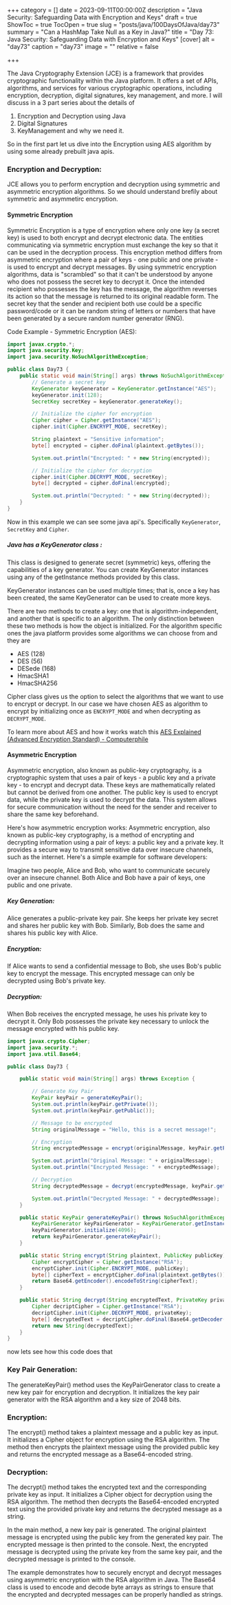 +++
category = []
date = 2023-09-11T00:00:00Z
description = "Java Security: Safeguarding Data with Encryption and Keys"
draft = true
ShowToc = true
TocOpen = true
slug = "posts/java/100DaysOfJava/day73"
summary = "Can a HashMap Take Null as a Key in Java?"
title = "Day 73: Java Security: Safeguarding Data with Encryption and Keys"
[cover]
alt = "day73"
caption = "day73"
image = ""
relative = false

+++

The Java Cryptography Extension (JCE) is a framework that provides cryptographic functionality within the Java platform. It offers a set of APIs, algorithms, and services for various cryptographic operations, including encryption, decryption, digital signatures, key management, and more. I will discuss in a 3 part series about the details of 

1. Encryption and Decryption using Java 
2. Digital Signatures
3. KeyManagement and why we need it.

So in the first part let us dive into the Encryption using AES algorithm by using some already prebuilt java apis.


### Encryption and Decryption:

JCE allows you to perform encryption and decryption using symmetric and asymmetric encryption algorithms. So we should understand brefily about symmetric and asymmetirc encryption.

#### Symmetric Encryption

Symmetric Encryption is a type of encryption where only one key (a secret key) is used to both encrypt and decrypt electronic data. The entities communicating via symmetric encryption must exchange the key so that it can be used in the decryption process. This encryption method differs from asymmetric encryption where a pair of keys - one public and one private - is used to encrypt and decrypt messages.
By using symmetric encryption algorithms, data is "scrambled" so that it can't be understood by anyone who does not possess the secret key to decrypt it. Once the intended recipient who possesses the key has the message, the algorithm reverses its action so that the message is returned to its original readable form. The secret key that the sender and recipient both use could be a specific password/code or it can be random string of letters or numbers that have been generated by a secure random number generator (RNG). 

Code Example - Symmetric Encryption (AES):

```java
import javax.crypto.*;
import java.security.Key;
import java.security.NoSuchAlgorithmException;

public class Day73 {
    public static void main(String[] args) throws NoSuchAlgorithmException, NoSuchPaddingException, InvalidKeyException, IllegalBlockSizeException, BadPaddingException {
        // Generate a secret key
        KeyGenerator keyGenerator = KeyGenerator.getInstance("AES");
        keyGenerator.init(128);
        SecretKey secretKey = keyGenerator.generateKey();

        // Initialize the cipher for encryption
        Cipher cipher = Cipher.getInstance("AES");
        cipher.init(Cipher.ENCRYPT_MODE, secretKey);

        String plaintext = "Sensitive information";
        byte[] encrypted = cipher.doFinal(plaintext.getBytes());

        System.out.println("Encrypted: " + new String(encrypted));

        // Initialize the cipher for decryption
        cipher.init(Cipher.DECRYPT_MODE, secretKey);
        byte[] decrypted = cipher.doFinal(encrypted);

        System.out.println("Decrypted: " + new String(decrypted));
    }
}
```

Now in this example we can see some java api's. Specifically `KeyGenerator`, `SecretKey` and `Cipher`. 

##### Java has a KeyGenerator class :

This class is designed to generate secret (symmetric) keys, offering the capabilities of a key generator. You can create KeyGenerator instances using any of the getInstance methods provided by this class.

KeyGenerator instances can be used multiple times; that is, once a key has been created, the same KeyGenerator can be used to create more keys.

There are two methods to create a key: one that is algorithm-independent, and another that is specific to an algorithm. The only distinction between these two methods is how the object is initialized. For the algorithm specific ones the java platform provides some algorithms we can choose from and they are

- AES (128)
- DES (56)
- DESede (168)
- HmacSHA1
- HmacSHA256

Cipher class gives us the option to select the algorithms that we want to use to encrypt or decrypt. In our case we have chosen AES as algorithm to encrypt by initializing once as `ENCRYPT_MODE` and when decrypting as `DECRYPT_MODE`.

To learn more about AES and how it works watch this [AES Explained (Advanced Encryption Standard)  - Computerphile](https://www.youtube.com/watch?v=O4xNJsjtN6E&t=2s)

#### Asymmetric Encryption 

Asymmetric encryption, also known as public-key cryptography, is a cryptographic system that uses a pair of keys - a public key and a private key - to encrypt and decrypt data. These keys are mathematically related but cannot be derived from one another. The public key is used to encrypt data, while the private key is used to decrypt the data. This system allows for secure communication without the need for the sender and receiver to share the same key beforehand.

Here's how asymmetric encryption works: Asymmetric encryption, also known as public-key cryptography, is a method of encrypting and decrypting information using a pair of keys: a public key and a private key. It provides a secure way to transmit sensitive data over insecure channels, such as the internet. Here's a simple example for software developers:

Imagine two people, Alice and Bob, who want to communicate securely over an insecure channel. Both Alice and Bob have a pair of keys, one public and one private.

##### Key Generation:  
Alice generates a public-private key pair. She keeps her private key secret and shares her public key with Bob. Similarly, Bob does the same and shares his public key with Alice.

##### Encryption: 
If Alice wants to send a confidential message to Bob, she uses Bob's public key to encrypt the message. This encrypted message can only be decrypted using Bob's private key.

##### Decryption: 
When Bob receives the encrypted message, he uses his private key to decrypt it. Only Bob possesses the private key necessary to unlock the message encrypted with his public key.

```java
import javax.crypto.Cipher;
import java.security.*;
import java.util.Base64;

public class Day73 {

    public static void main(String[] args) throws Exception {

        // Generate Key Pair
        KeyPair keyPair = generateKeyPair();
        System.out.println(keyPair.getPrivate());
        System.out.println(keyPair.getPublic());

        // Message to be encrypted
        String originalMessage = "Hello, this is a secret message!";

        // Encryption
        String encryptedMessage = encrypt(originalMessage, keyPair.getPublic());

        System.out.println("Original Message: " + originalMessage);
        System.out.println("Encrypted Message: " + encryptedMessage);

        // Decryption
        String decryptedMessage = decrypt(encryptedMessage, keyPair.getPrivate());

        System.out.println("Decrypted Message: " + decryptedMessage);
    }

    public static KeyPair generateKeyPair() throws NoSuchAlgorithmException {
        KeyPairGenerator keyPairGenerator = KeyPairGenerator.getInstance("RSA");
        keyPairGenerator.initialize(4096);
        return keyPairGenerator.generateKeyPair();
    }

    public static String encrypt(String plaintext, PublicKey publicKey) throws Exception {
        Cipher encryptCipher = Cipher.getInstance("RSA");
        encryptCipher.init(Cipher.ENCRYPT_MODE, publicKey);
        byte[] cipherText = encryptCipher.doFinal(plaintext.getBytes());
        return Base64.getEncoder().encodeToString(cipherText);
    }

    public static String decrypt(String encryptedText, PrivateKey privateKey) throws Exception {
        Cipher decriptCipher = Cipher.getInstance("RSA");
        decriptCipher.init(Cipher.DECRYPT_MODE, privateKey);
        byte[] decryptedText = decriptCipher.doFinal(Base64.getDecoder().decode(encryptedText));
        return new String(decryptedText);
    }
}
```

now lets see how this code does that 

### Key Pair Generation:
The generateKeyPair() method uses the KeyPairGenerator class to create a new key pair for encryption and decryption. It initializes the key pair generator with the RSA algorithm and a key size of 2048 bits.

### Encryption:
The encrypt() method takes a plaintext message and a public key as input. It initializes a Cipher object for encryption using the RSA algorithm. The method then encrypts the plaintext message using the provided public key and returns the encrypted message as a Base64-encoded string.

### Decryption:
The decrypt() method takes the encrypted text and the corresponding private key as input. It initializes a Cipher object for decryption using the RSA algorithm. The method then decrypts the Base64-encoded encrypted text using the provided private key and returns the decrypted message as a string.

In the main method, a new key pair is generated. The original plaintext message is encrypted using the public key from the generated key pair. The encrypted message is then printed to the console. Next, the encrypted message is decrypted using the private key from the same key pair, and the decrypted message is printed to the console.

The example demonstrates how to securely encrypt and decrypt messages using asymmetric encryption with the RSA algorithm in Java. The Base64 class is used to encode and decode byte arrays as strings to ensure that the encrypted and decrypted messages can be properly handled as strings.